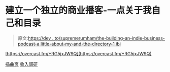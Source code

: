 # 建立一个独立的商业播客-一点关于我自己和目录

> 原文:[https://dev . to/supremerumham/the-building-an-indie-business-podcast-a little-about-my-and-the-directory-1 ibi](https://dev.to/supremerumham/the-building-an-indie-business-podcast--a-little-about-myself-and-the-directory-1ibi)

[https://overcast.fm/+RG5jxJW9Q](https://overcast.fm/+RG5jxJW9Q)

[插曲页](https://baib-podcast.com)
[收入调研](https://revenueresearch.co/)